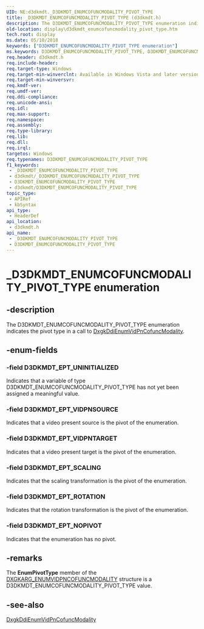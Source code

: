 ```yaml
---
UID: NE:d3dkmdt._D3DKMDT_ENUMCOFUNCMODALITY_PIVOT_TYPE
title: _D3DKMDT_ENUMCOFUNCMODALITY_PIVOT_TYPE (d3dkmdt.h)
description: The D3DKMDT_ENUMCOFUNCMODALITY_PIVOT_TYPE enumeration indicates the pivot type in a call to DxgkDdiEnumVidPnCofuncModality.
old-location: display\d3dkmdt_enumcofuncmodality_pivot_type.htm
tech.root: display
ms.date: 05/10/2018
keywords: ["D3DKMDT_ENUMCOFUNCMODALITY_PIVOT_TYPE enumeration"]
ms.keywords: D3DKMDT_ENUMCOFUNCMODALITY_PIVOT_TYPE, D3DKMDT_ENUMCOFUNCMODALITY_PIVOT_TYPE enumeration [Display Devices], D3DKMDT_EPT_NOPIVOT, D3DKMDT_EPT_ROTATION, D3DKMDT_EPT_SCALING, D3DKMDT_EPT_UNINITIALIZED, D3DKMDT_EPT_VIDPNSOURCE, D3DKMDT_EPT_VIDPNTARGET, DmEnums_5abafdb2-5a17-437b-b3e3-9c045c52d582.xml, _D3DKMDT_ENUMCOFUNCMODALITY_PIVOT_TYPE, d3dkmdt/D3DKMDT_ENUMCOFUNCMODALITY_PIVOT_TYPE, d3dkmdt/D3DKMDT_EPT_NOPIVOT, d3dkmdt/D3DKMDT_EPT_ROTATION, d3dkmdt/D3DKMDT_EPT_SCALING, d3dkmdt/D3DKMDT_EPT_UNINITIALIZED, d3dkmdt/D3DKMDT_EPT_VIDPNSOURCE, d3dkmdt/D3DKMDT_EPT_VIDPNTARGET, display.d3dkmdt_enumcofuncmodality_pivot_type
req.header: d3dkmdt.h
req.include-header: 
req.target-type: Windows
req.target-min-winverclnt: Available in Windows Vista and later versions of the Windows operating systems.
req.target-min-winversvr: 
req.kmdf-ver: 
req.umdf-ver: 
req.ddi-compliance: 
req.unicode-ansi: 
req.idl: 
req.max-support: 
req.namespace: 
req.assembly: 
req.type-library: 
req.lib: 
req.dll: 
req.irql: 
targetos: Windows
req.typenames: D3DKMDT_ENUMCOFUNCMODALITY_PIVOT_TYPE
f1_keywords:
 - _D3DKMDT_ENUMCOFUNCMODALITY_PIVOT_TYPE
 - d3dkmdt/_D3DKMDT_ENUMCOFUNCMODALITY_PIVOT_TYPE
 - D3DKMDT_ENUMCOFUNCMODALITY_PIVOT_TYPE
 - d3dkmdt/D3DKMDT_ENUMCOFUNCMODALITY_PIVOT_TYPE
topic_type:
 - APIRef
 - kbSyntax
api_type:
 - HeaderDef
api_location:
 - d3dkmdt.h
api_name:
 - _D3DKMDT_ENUMCOFUNCMODALITY_PIVOT_TYPE
 - D3DKMDT_ENUMCOFUNCMODALITY_PIVOT_TYPE
---
```


# _D3DKMDT_ENUMCOFUNCMODALITY_PIVOT_TYPE enumeration


## -description

The D3DKMDT_ENUMCOFUNCMODALITY_PIVOT_TYPE enumeration indicates the pivot type in a call to <a href="/windows-hardware/drivers/ddi/d3dkmddi/nc-d3dkmddi-dxgkddi_enumvidpncofuncmodality">DxgkDdiEnumVidPnCofuncModality</a>.

## -enum-fields

### -field D3DKMDT_EPT_UNINITIALIZED

Indicates that a variable of type D3DKMDT_ENUMCOFUNCMODALITY_PIVOT_TYPE has not yet been assigned a meaningful value.

### -field D3DKMDT_EPT_VIDPNSOURCE

Indicates that a video present source is the pivot of the enumeration.

### -field D3DKMDT_EPT_VIDPNTARGET

Indicates that a video present target is the pivot of the enumeration.

### -field D3DKMDT_EPT_SCALING

Indicates that the scaling transformation is the pivot of the enumeration.

### -field D3DKMDT_EPT_ROTATION

Indicates that the rotation transformation is the pivot of the enumeration.

### -field D3DKMDT_EPT_NOPIVOT

Indicates that the enumeration has no pivot.

## -remarks

The <b>EnumPivotType</b> member of the <a href="/windows-hardware/drivers/ddi/d3dkmddi/ns-d3dkmddi-_dxgkarg_enumvidpncofuncmodality">DXGKARG_ENUMVIDPNCOFUNCMODALITY</a> structure is a D3DKMDT_ENUMCOFUNCMODALITY_PIVOT_TYPE value.

## -see-also

<a href="/windows-hardware/drivers/ddi/d3dkmddi/nc-d3dkmddi-dxgkddi_enumvidpncofuncmodality">DxgkDdiEnumVidPnCofuncModality</a>

